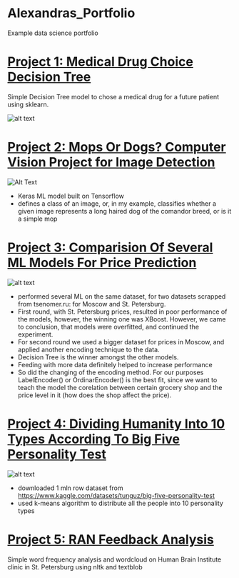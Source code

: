 # Alexandras_Portfolio
Example data science portfolio

# [Project 1: Medical Drug Choice Decision Tree](https://github.com/alexandra-petra/Medical-Drug-Choice-Decision-Tree) 

Simple Decision Tree model to chose a medical drug for a future patient using sklearn.

![alt text](https://i.imgur.com/nbk6bp5.png)



# [Project 2: Mops Or Dogs? Computer Vision Project for Image Detection](https://github.com/alexandra-petra/mops-or-dogs)

![Alt Text](https://imgur.com/maJC8ma.gif)

- Keras ML model built on Tensorflow
- defines a class of an image, or, in my example, classifies whether a given image represents a long haired dog of the comandor breed, or is it a simple mop



# [Project 3: Comparision Of Several ML Models For Price Prediction](https://github.com/alexandra-petra/Price-Prediction-Model-Comparision)

![alt text](https://images.unsplash.com/file-1636585210491-f28ca34ea8ecimage)

- performed several ML on the same dataset, for two datasets  scrapped from tsenomer.ru: for Moscow and St. Petersburg.
- First round, with St. Petersburg prices, resulted in poor performance of the models, however, the winning one was XBoost. However, we came to conclusion, that models were overfitted, and continued the experiment.
- For second round we used a bigger dataset for prices in Moscow, and applied another encoding technique to the data.
- Decision Tree is the winner amongst the other models. 
- Feeding with more data definitely helped to increase performance
- So did the changing of the encoding method. For our purposes LabelEncoder() or OrdinarEncoder() is the best fit, since we want to teach the model the corelation between certain grocery shop and the price level in it (how does the shop affect the price). 



# [Project 4: Dividing Humanity Into 10 Types According To Big Five Personality Test](https://github.com/alexandra-petra/10-peronality-types)

![alt text](https://i.imgur.com/Zf9yfeu.jpg)

- downloaded 1 mln row dataset from https://www.kaggle.com/datasets/tunguz/big-five-personality-test
- used k-means algorithm to distribute all the people into 10 personality types



# [ Project 5: RAN Feedback Analysis](https://github.com/alexandra-petra/RAN-feedback-analysis)

Simple word frequency analysis and wordcloud on Human Brain Institute clinic in St. Petersburg using nltk and textblob
